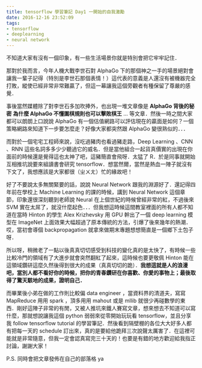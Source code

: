 ```yaml
---
title: tensorflow 學習筆記 Day1 一開始的自我激勵
date: 2016-12-16 23:52:09
tags:
- tensorflow
- deeplearning
- neural network
---
```


不知道大家有沒有一個印象，有一些生活場景你就是特別會把它牢牢記住．

那對於我而言，今年人機大戰李世石對 AlphaGo 下的那個神之一手的場景絕對會讓我一輩子記得（特別是李世石那個表情！）這代表的意義是人還沒有被機器完全打敗，縱使已經非常非常難贏了，但這一幕讓我這個旁觀者有種保留了尊嚴的感覺．

事後當然媒體除了對李世石多加吹捧外，也出現一堆文章像是 **AlphaGo 背後的秘密** **為什麼 AlphaGo 不懂圍棋規則也可以擊敗棋王** … 等文章．然後一時之間大家都可以朗朗上口說說 AlphaGo 有一個估值網路可以評估現在的贏面是如何？一個策略網路來知道下一步要怎麼走？好像大家都突然跟 AlphaGo 變很熟似的．．．

<!--more-->

而對於一個宅宅工程師來說，沒吃過豬肉也看過豬走路，Deep Learning 、CNN 、RNN 這些名詞多多少少聽過它的威名．但是當他組合一起貨真價實的出現在你面前的時候還是覺得這也太神了吧，這豬簡直會飛呀．太猛了 R．於是同事就開始互相推坑說要來組讀書會研究 tensorflow．想當然爾，當然是熱血一陣子就沒有下文了，我想應該是大家都很（ㄓㄨㄤ）忙的緣故吧！

好了不要說太多無關緊要的話，說說 Neural Network 跟我的淵源好了．還記得四年前在學校上 Machine Learning 的課的時候，講到 Neural Network 這個章節，印象還很深刻聽到老師說 Neural 在上個世紀的時候曾經非常的紅，不過後來 SVM 實在太屌了，就沒什麼起色．．．但我想這時候這間教室裡面的所有人都不知道在當時 Hinton 的學生 Alex Krizhevsky 用 GPU 幹出了一個 deep learning 模型在 ImageNet 上面效果大幅超過了原本傳統的方法，引爆了後來幾年的熱潮．哎，當初會導個 backpropagation 就拿來做期末專題想想簡直是一個鄉下土包子呀．

所以呀，稍微老了一點以後真真切切感受到科技的變化真的是太快了，有時候一些比較冷門的領域有了大進步就會突然翻紅了起來，這時候也要更敬佩 Hinton 能在這領域鑽研這麼久然後得到很大的成果（真真切切的跪）．**我想這就是人的浪漫吧，當別人都不看好你的時候，把你的青春鑽研在你喜歡、你愛的事物上；最後取得了驚天駭地的成果，證明自己．**

而畢業後小弟在做的工作則比較偏 data engineer ，當資料界的清道夫，寫寫 MapReduce 用用 spark ，頂多用用 mahout 或是 mllib 就很少再碰數學的東西．剛好這陣子非常的有閒，又被人推坑來鐵人賽寫文章，想來想去不知道可以寫什麼，那就想說讓我這個 python 弱弱來從零開始玩玩看 tensorflow，並且分享我 follow tensorflow tutorial 的學習筆記．然後看到隔壁棚的各位大大好多人都有把每一天的 schedule 訂出來，真的是要給他跪拜三次說聲太厲害了．在這裡可能就是非常隨意，但我一定會認真寫完三十天的！也要是有錯的地方歡迎給我指正討論，謝謝大家！

P.S. 同時會把文章發佈在自己的部落格 ya

